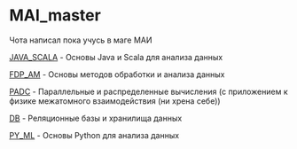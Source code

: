 # MAI_master

Чота написал пока учусь в маге МАИ
    
[JAVA_SCALA](JAVA_SCALA) - Основы Java и Scala для анализа данных

[FDP_AM](FDP_AM) - Основы методов обработки и анализа данных

[PADC](PADC) - Параллельные и распределенные вычисления (с приложением к физике межатомного взаимодействия (ни хрена себе))

[DB](DB) - Реляционные базы и хранилища данных

[PY_ML](PY_ML) - Основы Python для анализа данных